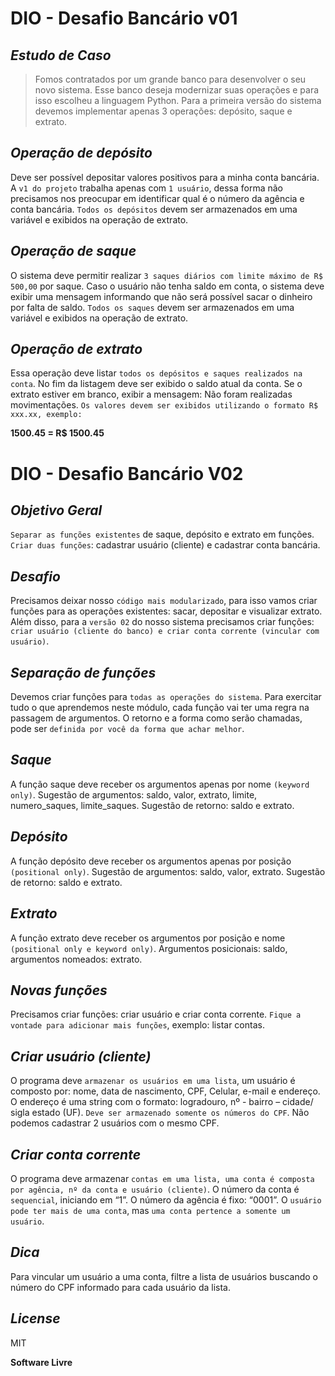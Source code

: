 # DIO - Desafio Bancário v01

## *Estudo de Caso*

>Fomos contratados por um grande banco para desenvolver o seu novo sistema. Esse banco deseja modernizar suas operações e para isso escolheu a linguagem Python. Para a primeira versão do sistema devemos implementar apenas 3 operações: depósito, saque e extrato.

## *Operação de depósito*
Deve ser possível depositar valores positivos para a minha conta bancária. A `v1 do projeto` trabalha apenas com `1 usuário`, dessa forma não precisamos nos preocupar em identificar qual é o número da agência e conta bancária. `Todos os depósitos` devem ser armazenados em uma variável e exibidos na operação de extrato.

## *Operação de saque*
O sistema deve permitir realizar `3 saques diários com limite máximo de R$ 500,00` por saque. Caso o usuário não tenha saldo em conta, o sistema deve exibir uma mensagem informando que não será possível sacar o dinheiro por falta de saldo. `Todos os saques` devem ser armazenados em uma variável e exibidos na operação de extrato.

## *Operação de extrato*
Essa operação deve listar `todos os depósitos e saques realizados na conta`. No fim da listagem deve ser exibido o saldo atual da conta. Se o extrato estiver em branco, exibir a mensagem: Não foram realizadas movimentações.
`Os valores devem ser exibidos utilizando o formato R$ xxx.xx, exemplo:`

**1500.45 = R$ 1500.45**


# DIO - Desafio Bancário V02

## *Objetivo Geral*
`Separar as funções existentes` de saque, depósito e extrato em funções. `Criar duas funções`: cadastrar usuário (cliente) e cadastrar conta bancária.

## *Desafio*
Precisamos deixar nosso `código mais modularizado`, para isso vamos criar funções para as operações existentes: sacar, depositar e visualizar extrato. Além disso, para a `versão 02` do nosso sistema precisamos criar funções: `criar usuário (cliente do banco) e criar conta corrente (vincular com usuário)`.

## *Separação de funções*
Devemos criar funções para `todas as operações do sistema`. Para exercitar tudo o que aprendemos neste módulo, cada função vai ter uma regra na passagem de argumentos. O retorno e a forma como serão chamadas, pode ser `definida por você da forma que achar melhor`.

## *Saque*
A função saque deve receber os argumentos apenas por nome `(keyword only)`. Sugestão de argumentos: saldo, valor, extrato, limite, numero_saques, limite_saques. Sugestão de retorno: saldo e extrato.

## *Depósito*
A função depósito deve receber os argumentos apenas por posição `(positional only)`. Sugestão de argumentos: saldo, valor, extrato. Sugestão de retorno: saldo e extrato.

## *Extrato*
A função extrato deve receber os argumentos por posição e nome `(positional only e keyword only)`. Argumentos posicionais: saldo, argumentos nomeados: extrato.

## *Novas funções*
Precisamos criar funções: criar usuário e criar conta corrente. `Fique a vontade para adicionar mais funções`, exemplo: listar contas.

## *Criar usuário (cliente)*
O programa deve `armazenar os usuários em uma lista`, um usuário é composto por: nome, data de nascimento, CPF, Celular, e-mail e endereço. O endereço é uma string com o formato: logradouro, nº - bairro – cidade/ sigla estado (UF). `Deve ser armazenado somente os números do CPF`.  Não podemos cadastrar 2 usuários com o mesmo CPF.

## *Criar conta corrente*
O programa deve armazenar `contas em uma lista, uma conta é composta por agência, nº da conta e usuário (cliente)`. O número da conta é `sequencial`, iniciando em “1”. O número da agência é fixo: “0001”. O `usuário pode ter mais de uma conta`, mas `uma conta pertence a somente um usuário`.

## *Dica*
Para vincular um usuário a uma conta, filtre a lista de usuários buscando o número do CPF informado para cada usuário da lista.


## *License*

MIT

**Software Livre**
